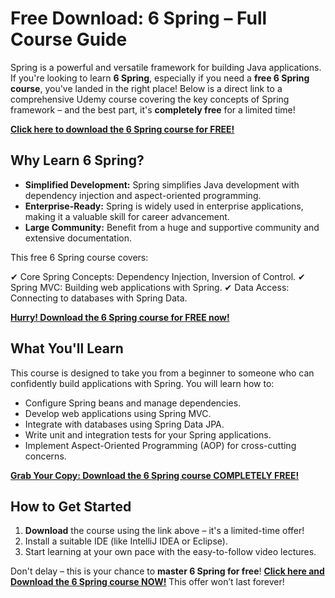 # Free Download: 6 Spring – Full Course Guide

Spring is a powerful and versatile framework for building Java applications. If you're looking to learn **6 Spring**, especially if you need a **free 6 Spring course**, you've landed in the right place! Below is a direct link to a comprehensive Udemy course covering the key concepts of Spring framework – and the best part, it's **completely free** for a limited time!

[**Click here to download the 6 Spring course for FREE!**](https://udemywork.com/6-spring)

## Why Learn 6 Spring?

*   **Simplified Development:** Spring simplifies Java development with dependency injection and aspect-oriented programming.
*   **Enterprise-Ready:** Spring is widely used in enterprise applications, making it a valuable skill for career advancement.
*   **Large Community:** Benefit from a huge and supportive community and extensive documentation.

This free 6 Spring course covers:

✔ Core Spring Concepts: Dependency Injection, Inversion of Control.
✔ Spring MVC: Building web applications with Spring.
✔ Data Access: Connecting to databases with Spring Data.

[**Hurry! Download the 6 Spring course for FREE now!**](https://udemywork.com/6-spring)

## What You'll Learn

This course is designed to take you from a beginner to someone who can confidently build applications with Spring. You will learn how to:

*   Configure Spring beans and manage dependencies.
*   Develop web applications using Spring MVC.
*   Integrate with databases using Spring Data JPA.
*   Write unit and integration tests for your Spring applications.
* Implement Aspect-Oriented Programming (AOP) for cross-cutting concerns.

[**Grab Your Copy: Download the 6 Spring course COMPLETELY FREE!**](https://udemywork.com/6-spring)

## How to Get Started

1.  **Download** the course using the link above – it's a limited-time offer!
2.  Install a suitable IDE (like IntelliJ IDEA or Eclipse).
3.  Start learning at your own pace with the easy-to-follow video lectures.

Don't delay – this is your chance to **master 6 Spring for free**! [**Click here and Download the 6 Spring course NOW!**](https://udemywork.com/6-spring) This offer won’t last forever!
